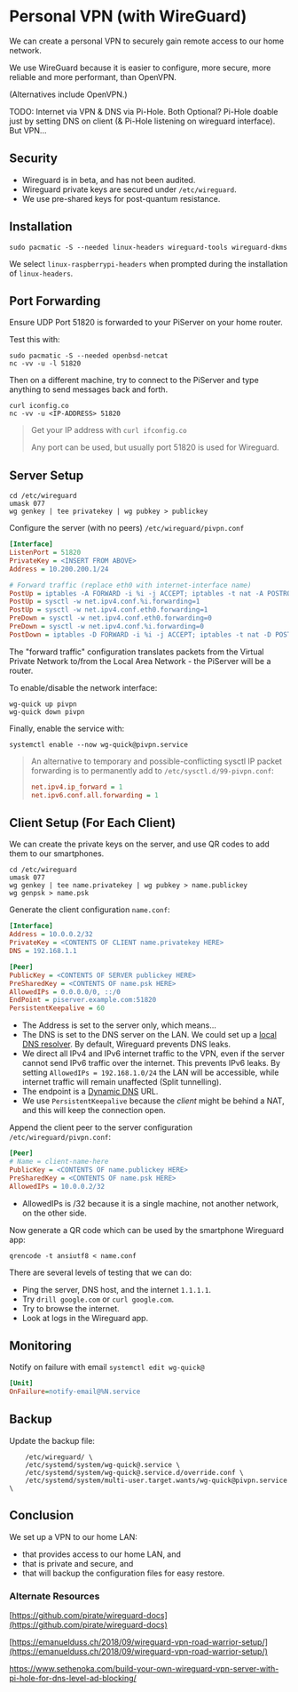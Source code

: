 # Personal VPN \(with WireGuard\)

We can create a personal VPN to securely gain remote access to our home network.

We use WireGuard because it is easier to configure, more secure, more reliable and more performant, than OpenVPN.

\(Alternatives include OpenVPN.\)

TODO: Internet via VPN & DNS via Pi-Hole. Both Optional? Pi-Hole doable just by setting DNS on client \(& Pi-Hole listening on wireguard interface\). But VPN...

## Security

* Wireguard is in beta, and has not been audited.
* Wireguard private keys are secured under `/etc/wireguard`.
* We use pre-shared keys for post-quantum resistance.

## Installation

```console
sudo pacmatic -S --needed linux-headers wireguard-tools wireguard-dkms
```

We select `linux-raspberrypi-headers` when prompted during the installation of `linux-headers`.

## Port Forwarding

Ensure UDP Port 51820 is forwarded to your PiServer on your home router.

Test this with:

```console
sudo pacmatic -S --needed openbsd-netcat
nc -vv -u -l 51820
```

Then on a different machine, try to connect to the PiServer and type anything to send messages back and forth.

```console
curl iconfig.co
nc -vv -u <IP-ADDRESS> 51820
```

> Get your IP address with `curl ifconfig.co`
>
> Any port can be used, but usually port 51820 is used for Wireguard.

## Server Setup

```console
cd /etc/wireguard
umask 077
wg genkey | tee privatekey | wg pubkey > publickey
```

Configure the server \(with no peers\) `/etc/wireguard/pivpn.conf`

```ini
[Interface]
ListenPort = 51820
PrivateKey = <INSERT FROM ABOVE>
Address = 10.200.200.1/24

# Forward traffic (replace eth0 with internet-interface name)
PostUp = iptables -A FORWARD -i %i -j ACCEPT; iptables -t nat -A POSTROUTING -o eth0 -j MASQUERADE
PostUp = sysctl -w net.ipv4.conf.%i.forwarding=1
PostUp = sysctl -w net.ipv4.conf.eth0.forwarding=1
PreDown = sysctl -w net.ipv4.conf.eth0.forwarding=0
PreDown = sysctl -w net.ipv4.conf.%i.forwarding=0
PostDown = iptables -D FORWARD -i %i -j ACCEPT; iptables -t nat -D POSTROUTING -o eth0 -j MASQUERADE
```

The "forward traffic" configuration translates packets from the Virtual Private Network to/from the Local Area Network - the PiServer will be a router.

To enable/disable the network interface:

```console
wg-quick up pivpn
wg-quick down pivpn
```

Finally, enable the service with:

```console
systemctl enable --now wg-quick@pivpn.service
```

> An alternative to temporary and possible-conflicting sysctl IP packet forwarding is to permanently add to `/etc/sysctl.d/99-pivpn.conf`:
>
> ```ini
> net.ipv4.ip_forward = 1
> net.ipv6.conf.all.forwarding = 1
> ```

## Client Setup \(For Each Client\)

We can create the private keys on the server, and use QR codes to add them to our smartphones.

```console
cd /etc/wireguard
umask 077
wg genkey | tee name.privatekey | wg pubkey > name.publickey
wg genpsk > name.psk
```

Generate the client configuration `name.conf`:

```ini
[Interface]
Address = 10.0.0.2/32
PrivateKey = <CONTENTS OF CLIENT name.privatekey HERE>
DNS = 192.168.1.1

[Peer]
PublicKey = <CONTENTS OF SERVER publickey HERE>
PreSharedKey = <CONTENTS OF name.psk HERE>
AllowedIPs = 0.0.0.0/0, ::/0
EndPoint = piserver.example.com:51820
PersistentKeepalive = 60
```

* The Address is set to the server only, which means...
* The DNS is set to the DNS server on the LAN. We could set up a [local DNS resolver](/pi-hole.md). By default, Wireguard prevents DNS leaks.
* We direct all IPv4 and IPv6 internet traffic to the VPN, even if the server cannot send IPv6 traffic over the internet. This prevents IPv6 leaks. By setting `AllowedIPs = 192.168.1.0/24` the LAN will be accessible, while internet traffic will remain unaffected \(Split tunnelling\).
* The endpoint is a [Dynamic DNS](/dynamic-dns-duckdns.md) URL.
* We use `PersistentKeepalive` because the _client_ might be behind a NAT, and this will keep the connection open.

Append the client peer to the server configuration `/etc/wireguard/pivpn.conf`:

```ini
[Peer]
# Name = client-name-here
PublicKey = <CONTENTS OF name.publickey HERE>
PreSharedKey = <CONTENTS OF name.psk HERE>
AllowedIPs = 10.0.0.2/32
```

* AllowedIPs is /32 because it is a single machine, not another network, on the other side.

Now generate a QR code which can be used by the smartphone Wireguard app:

```console
qrencode -t ansiutf8 < name.conf
```

There are several levels of testing that we can do:

* Ping the server, DNS host, and the internet `1.1.1.1`.
* Try `drill google.com` or `curl google.com`.
* Try to browse the internet.
* Look at logs in the Wireguard app.

## Monitoring

Notify on failure with email `systemctl edit wg-quick@`

```ini
[Unit]
OnFailure=notify-email@%N.service
```

## Backup

Update the backup file:

```
    /etc/wireguard/ \
    /etc/systemd/system/wg-quick@.service \
    /etc/systemd/system/wg-quick@.service.d/override.conf \
    /etc/systemd/system/multi-user.target.wants/wg-quick@pivpn.service \
```

## Conclusion

We set up a VPN to our home LAN:

* that provides access to our home LAN, and
* that is private and secure, and
* that will backup the configuration files for easy restore.

### Alternate Resources

[https://github.com/pirate/wireguard-docs](https://github.com/pirate/wireguard-docs)

[https://emanuelduss.ch/2018/09/wireguard-vpn-road-warrior-setup/](https://emanuelduss.ch/2018/09/wireguard-vpn-road-warrior-setup/)

https://www.sethenoka.com/build-your-own-wireguard-vpn-server-with-pi-hole-for-dns-level-ad-blocking/

